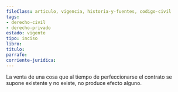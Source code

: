 ```yaml
---
fileClass: articulo, vigencia, historia-y-fuentes, codigo-civil
tags:
- derecho-civil
- derecho-privado
estado: vigente
tipo: inciso
libro:
titulo:
parrafo:
corriente-juridica:
---
```

La venta de una cosa que al tiempo de perfeccionarse el contrato se supone existente y no existe, no produce efecto alguno.